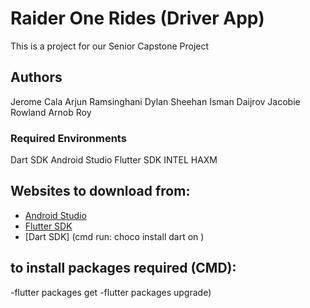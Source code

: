 # Raider One Rides (Driver App)

This is a project for our Senior Capstone Project


## Authors
Jerome Cala
Arjun Ramsinghani
Dylan Sheehan
Isman Daijrov
Jacobie Rowland
Arnob Roy
### Required Environments

Dart SDK
Android Studio
Flutter SDK
INTEL HAXM 


## Websites to download from:

- [Android Studio](https://developer.android.com/studio?gclid=Cj0KCQjw8qmhBhClARIsANAtboedAVY-2aw-cjeB_Qq_5gbvRiw_rUTpPTQM5SqSMbWY5GzT9srqceAaAmbeEALw_wcB&gclsrc=aw.ds)
- [Flutter SDK](https://docs.flutter.dev/get-started/install)
- [Dart SDK] (cmd run: choco install dart on )


## to install packages required (CMD):
-flutter packages get
-flutter packages upgrade)

